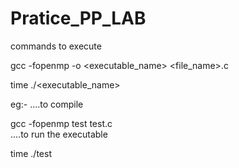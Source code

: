 # Pratice_PP_LAB

commands to execute 

gcc -fopenmp -o <executable_name> <file_name>.c

time ./<executable_name>


eg:- 
....to compile

gcc -fopenmp test test.c                            
....to run the executable  

time ./test                                   
